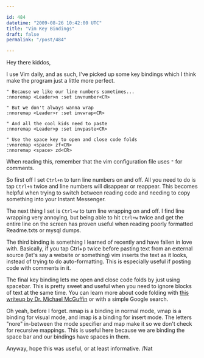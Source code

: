 ```yaml
---

id: 484
datetime: "2009-08-26 10:42:00 UTC"
title: "Vim Key Bindings"
draft: false
permalink: "/post/484"

---
```


Hey there kiddos,

I use Vim daily, and as such, I've picked up some key bindings which I think make the program just a little more perfect.

```markup
" Because we like our line numbers sometimes...
:nnoremap <Leader>n :set invnumber<CR>

" But we don't always wanna wrap
:nnoremap <Leader>r :set invwrap<CR>

" And all the cool kids need to paste
:nnoremap <Leader>p :set invpaste<CR>

" Use the space key to open and close code folds
:vnoremap <space> zf<CR>
:nnoremap <space> zd<CR>

```

When reading this, remember that the vim configuration file uses `"` for comments.

So first off I set `Ctrl+n` to turn line numbers on and off. All you need to do is tap `Ctrl+n` twice and line numbers will disappear or reappear. This becomes helpful when trying to switch between reading code and needing to copy something into your Instant Messenger.

The next thing I set is `Ctrl+w` to turn line wrapping on and off. I find line wrapping very annoying, but being able to hit `Ctrl+w` twice and get the entire line on the screen has proven useful when reading poorly formatted Readme.txts or mysql dumps.

The third binding is something I learned of recently and have fallen in love with. Basically, if you tap Ctrl\+p twice before pasting text from an external source \(let's say a website or something\) vim inserts the text as it looks, instead of trying to do auto-formatting. This is especially useful if posting code with comments in it.

The final key binding lets me open and close code folds by just using spacebar. This is pretty sweet and useful when you need to ignore blocks of text at the same time. You can learn more about code folding with [this writeup by Dr. Michael McGuffin](http://www.dgp.toronto.edu/~mjmcguff/learn/vim/folding.txt) or with a simple Google search.

Oh yeah, before I forget. nmap is a binding in normal mode, vmap is a binding for visual mode, and imap is a binding for insert mode. The letters "nore" in-between the mode specifier and map make it so we don't check for recursive mappings. This is useful here because we are binding the space bar and our bindings have spaces in them.

Anyway, hope this was useful, or at least informative.
/Nat

